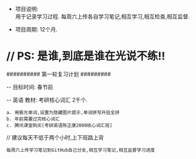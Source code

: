                                    
*  项目说明:  
            用于记录学习过程.
            每周六上传各自学习笔记,相互学习,相互检查,相互监督.
     
*  项目周期:
            12个月.

#   // PS:   是谁,到底是谁在光说不练!!          

                               







########## 第一轮复习计划 #########


-- 目标时间: 春节前

-- 英语
教材: 考研核心词汇 2千个.  
	
	a. 用极光单词,设置为隐藏图片提示,单词拼写开启全拼
	b. 年前需要过完核心词汇
	c. 腾讯课堂购买[考研英语陈正康2000核心词汇班]
// 建议每天不低于两个小时,上下班路上背

```
每周六上传学习笔记到GitHub自己分支,相互学习笔记,相互监督学习进度 
```

